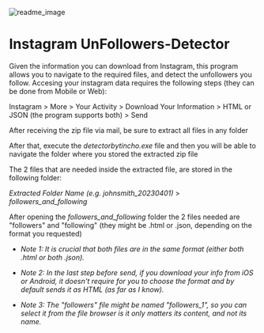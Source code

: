 ![readme_image](https://user-images.githubusercontent.com/64234011/230240974-509f49fd-4ec5-4d87-9b57-e43563bc6ad5.png)

# Instagram UnFollowers-Detector

Given the information you can download from Instagram, this program allows you to navigate to the required files, and detect the unfollowers you follow.
Accesing your instagram data requires the following steps (they can be done from Mobile or Web):

Instagram > More > Your Activity > Download Your Information > HTML or JSON (the program supports both) > Send

After receiving the zip file via mail, be sure to extract all files in any folder

After that, execute the _detectorbytincho.exe_ file and then you will be able to navigate the folder where you stored the extracted zip file

The 2 files that are needed inside the extracted file, are stored in the following folder:

_Extracted Folder Name (e.g. johnsmith_20230401)_ > _followers_and_following_

After opening the _followers_and_following_ folder the 2 files needed are "followers" and "following" (they might be .html or .json, depending on the format you requested)

* _Note 1: It is crucial that both files are in the same format (either both .html or both .json)._

* _Note 2: In the last step before send, if you download your info from iOS or Android, it doesn't require for you to choose the format and by default sends it as HTML (as far as I know)._

* _Note 3: The "followers" file might be named "followers_1", so you can select it from the file browser is it only matters its content, and not its name._
